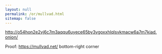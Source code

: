 ```yaml
---
layout: null
permalink: /or/mullvad.html
sitemap: false
---
```


http://o54hon2e2vj6c7m3aqqu6uyece65by3vgoxxhlqlsvkmacw6a7m7kiad.onion/

Proof: https://mullvad.net/ bottom-right corner

